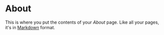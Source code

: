 # About




This is where you put the contents of your *About* page. Like all your pages, it's in [Markdown](https://guides.github.com/features/mastering-markdown/) format.

